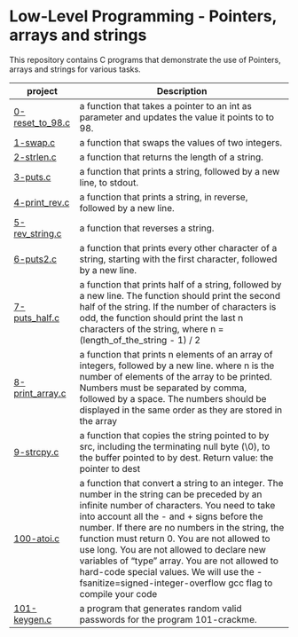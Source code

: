 # Low-Level Programming -  Pointers, arrays and strings

This repository contains C programs that demonstrate the use of Pointers, arrays and strings for various tasks.

| project      | Description |
| ----------- | ----------- |
|  [0-reset_to_98.c](./0-reset_to_98.c)  | a function that takes a pointer to an int as parameter and updates the value it points to to 98.|
|  [1-swap.c](./1-swap.c)  |a function that swaps the values of two integers. |
|  [2-strlen.c](./2-strlen.c)  | a function that returns the length of a string.|
|  [3-puts.c](./3-puts.c)  |a function that prints a string, followed by a new line, to stdout.|
|  [4-print_rev.c](./4-print_rev.c)  | a function that prints a string, in reverse, followed by a new line.|
|  [5-rev_string.c](./5-rev_string.c)  | a function that reverses a string. |
|  [6-puts2.c](./6-puts2.c)  | a function that prints every other character of a string, starting with the first character, followed by a new line.|
|  [7-puts_half.c](./7-puts_half.c)  | a function that prints half of a string, followed by a new line. The function should print the second half of the string. If the number of characters is odd, the function should print the last n characters of the string, where n = (length_of_the_string - 1) / 2|
|  [8-print_array.c](./8-print_array.c)  | a function that prints n elements of an array of integers, followed by a new line. where n is the number of elements of the array to be printed. Numbers must be separated by comma, followed by a space. The numbers should be displayed in the same order as they are stored in the array|
|  [9-strcpy.c](./9-strcpy.c)  |a function that copies the string pointed to by src, including the terminating null byte (\0), to the buffer pointed to by dest. Return value: the pointer to dest |
|  [100-atoi.c](./100-atoi.c)  | a function that convert a string to an integer. The number in the string can be preceded by an infinite number of characters. You need to take into account all the - and + signs before the number. If there are no numbers in the string, the function must return 0. You are not allowed to use long. You are not allowed to declare new variables of “type” array. You are not allowed to hard-code special values. We will use the -fsanitize=signed-integer-overflow gcc flag to compile your code|
|  [101-keygen.c](./101-keygen.c)  | a program that generates random valid passwords for the program 101-crackme.|
